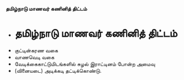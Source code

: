 **தமிழ்நாடு மாணவர் கணினித் திட்டம்**
- # தமிழ்நாடு மாணவர் கணினித் திட்டம்
- குட்டின்கரண வகை
- வாணவெடி வகை
- வேடிக்கைகாட்டுமிடங்களில் சுழல் இராட்டினம் போன்ற அமைவு
- (வினையடை) அடிக்கடி தட்டிக்கொண்டு.

